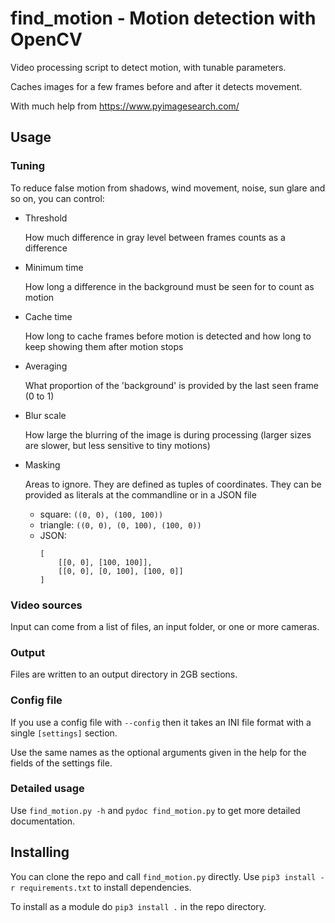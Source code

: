 # find_motion - Motion detection with OpenCV

Video processing script to detect motion, with tunable parameters.

Caches images for a few frames before and after it detects movement.

With much help from https://www.pyimagesearch.com/

## Usage

### Tuning

To reduce false motion from shadows, wind movement, noise, sun glare and so on, you can control:
* Threshold

  How much difference in gray level between frames counts as a difference
* Minimum time

  How long a difference in the background must be seen for to count as motion
* Cache time

  How long to cache frames before motion is detected and how long to keep showing them after motion stops
* Averaging

  What proportion of the 'background' is provided by the last seen frame (0 to 1)
* Blur scale

  How large the blurring of the image is during processing (larger sizes are slower, but less sensitive to tiny motions)
* Masking

  Areas to ignore. They are defined as tuples of coordinates. They can be provided as literals at the commandline or in a JSON file
  * square: `((0, 0), (100, 100))`
  * triangle: `((0, 0), (0, 100), (100, 0))`
  * JSON:
    ```
    [
        [[0, 0], [100, 100]],
        [[0, 0], [0, 100], [100, 0]]
    ]
    ```

### Video sources

Input can come from a list of files, an input folder, or one or more cameras.

### Output

Files are written to an output directory in 2GB sections.

### Config file

If you use a config file with `--config` then it takes an INI file format with a single `[settings]` section.

Use the same names as the optional arguments given in the help for the fields of the settings file.

### Detailed usage

Use ```find_motion.py -h``` and ```pydoc find_motion.py``` to get more detailed documentation.

## Installing

You can clone the repo and call ```find_motion.py``` directly. Use ```pip3 install -r requirements.txt``` to install dependencies.

To install as a module do ```pip3 install .``` in the repo directory.